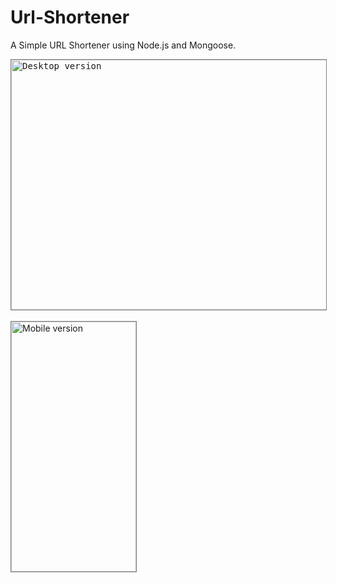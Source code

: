 # Url-Shortener
A Simple URL Shortener using Node.js and Mongoose.

<kbd>
<img src="https://github.com/akki777/Url-Shortener/blob/master/screenshots/desktop.png" style="border: solid 1px gray" alt="Desktop version" width="600" height="400"/>
</kbd>
<br/> <br/>
<img src="https://github.com/akki777/Url-Shortener/blob/master/screenshots/mobile.png" style="border: solid 1px gray" alt="Mobile version" width="200" height="400"/>
